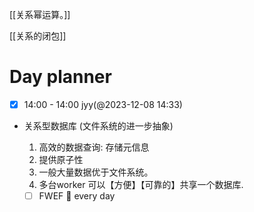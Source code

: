 [[关系幂运算。]]




[[关系的闭包]]






# Day planner

- [x] 14:00 - 14:00 jyy(@2023-12-08 14:33)
* 关系型数据库  (文件系统的进一步抽象)
  1. 高效的数据查询: 存储元信息  
  2. 提供原子性
  3. 一般大量数据优于文件系统。
  4. 多台worker 可以【方便】【可靠的】共享一个数据库. 



  - [ ] FWEF 🔁 every day
